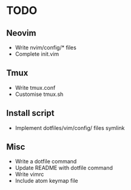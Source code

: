 # TODO

## Neovim

* Write nvim/config/* files
* Complete init.vim


## Tmux

* Write tmux.conf
* Customise tmux.sh

## Install script

* Implement dotfiles/vim/config/ files symlink


## Misc

* Write a dotfile command
* Update README with dotfile command
* Write vimrc
* Include atom keymap file
